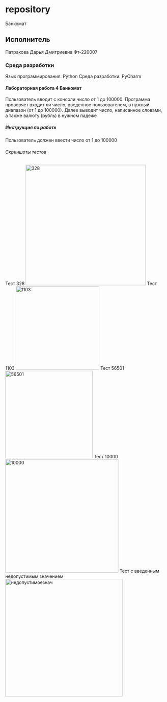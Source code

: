 # repository
Банкомат
## Исполнитель
Патракова Дарья Дмитриевна
Фт-220007
### Среда разработки
Язык программирования: Python
Среда разработки: PyCharm
#### Лабораторная работа 4 Банкомат
Пользователь вводит с консоли число от 1 до 100000. 
Программа проверяет входит ли число, введенное пользователем, в нужный диапазон (от 1 до 100000).
Далее выводит число, написанное словами, а также валюту (рубль) в нужном падеже
##### Инструкция по работе
Пользователь должен ввести число от 1 до 100000
###### Скриншоты тестов
Тест 328
<img width="377" alt="328" src="https://github.com/dashenyka/repository/assets/146252024/6d51d277-cee8-48a3-b5ea-a7ec7f9483a8">
Тест 1103
<img width="262" alt="1103" src="https://github.com/dashenyka/repository/assets/146252024/9384a4d5-53d2-43b6-9e03-5e42f372cd8b">
Тест 56501
<img width="274" alt="56501" src="https://github.com/dashenyka/repository/assets/146252024/7d601d8e-28d6-4ae5-99c7-403034514e65">
Тест 10000
<img width="355" alt="10000" src="https://github.com/dashenyka/repository/assets/146252024/cfbc746c-ddf7-4ec9-bae8-fa57eabccac3">
Тест с введенным недопустимым значением
<img width="368" alt="недопустимоезнач" src="https://github.com/dashenyka/repository/assets/146252024/ce16fd8b-17c1-49fe-b82e-9721dba997c1">
